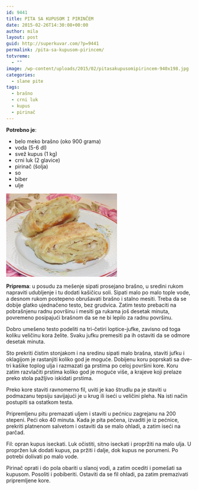 ```yaml
---
id: 9441
title: PITA SA KUPUSOM I PIRINČEM
date: 2015-02-26T14:30:08+00:00
author: mila
layout: post
guid: http://superkuvar.com/?p=9441
permalink: /pita-sa-kupusom-pirincem/
totvreme:
  - ""
image: /wp-content/uploads/2015/02/pitasakupusomipirincem-940x198.jpg
categories:
  - slane pite
tags:
  - brašno
  - crni luk
  - kupus
  - pirinač
---
```

**Potrebno je**:

  * belo meko brašno (oko 900 grama)
  * voda (5-6 dl)
  * svež kupus (1 kg)
  * crni luk (2 glavice)
  * pirinač (šolja)
  * so
  * biber
  * ulje

[<img class="alignnone size-medium wp-image-9443" src="/wp-content/uploads/2015/02/pitasakupusomipirincem-300x225.jpg" alt="pitasakupusomipirincem" width="300" height="225" />](/wp-content/uploads/2015/02/pitasakupusomipirincem.jpg)

**Priprema**: u posudu za mešenje sipati prosejano brašno, u sredini rukom napraviti udubljenje i tu dodati kašičicu soli. Sipati malo po malo tople vode, a desnom rukom postepeno obrušavati brašno i stalno mesiti. Treba da se dobije glatko ujednačeno testo, bez grudvica. Zatim testo prebaciti na pobrašnjenu radnu površinu i mesiti ga rukama još desetak minuta, povremeno posipajući brašnom da se ne bi lepilo za radnu površinu.

Dobro umešeno testo podeliti na tri-četiri loptice-jufke, zavisno od toga koliku veličinu kora želite. Svaku jufku premesiti pa ih ostaviti da se odmore desetak minuta.

Sto prekriti čistim stonjakom i na sredinu sipati malo brašna, staviti jufku i oklagijom je rastanjiti koliko god je moguće. Dobijenu koru poprskati sa dve-tri kašike toplog ulja i razmazati ga prstima po celoj površini kore. Koru zatim razvlačiti prstima koliko god je moguće više, a krajeve koji prelaze preko stola pažljivo iskidati prstima.

Preko kore staviti ravnomerno fil, uviti je kao štrudlu pa je staviti u podmazanu tepsiju savijajući je u krug ili iseći u veličini pleha. Na isti način postupiti sa ostatkom testa.

Pripremljenu pitu premazati uljem i staviti u pećnicu zagrejanu na 200 stepeni. Peći oko 40 minuta. Kada je pita pečena, izvaditi je iz pećnice, prekriti platnenom salvetom i ostaviti da se malo ohladi, a zatim iseći na parčad.

Fil: opran kupus iseckati. Luk očistiti, sitno iseckati i propržiti na malo ulja. U propržen luk dodati kupus, pa pržiti i dalje, dok kupus ne porumeni. Po potrebi dolivati po malo vode.

Pirinač oprati i do pola obariti u slanoj vodi, a zatim ocediti i pomešati sa kupusom. Posoliti i pobiberiti. Ostaviti da se fil ohladi, pa zatim premazivati pripremljene kore.